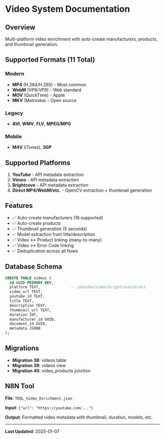 # Video System Documentation

## Overview
Multi-platform video enrichment with auto-create manufacturers, products, and thumbnail generation.

## Supported Formats (11 Total)

### Modern
- **MP4** (H.264/H.265) - Most common
- **WebM** (VP8/VP9) - Web standard  
- **MOV** (QuickTime) - Apple
- **MKV** (Matroska) - Open source

### Legacy
- **AVI**, **WMV**, **FLV**, **MPEG/MPG**

### Mobile
- **M4V** (iTunes), **3GP**

## Supported Platforms

1. **YouTube** - API metadata extraction
2. **Vimeo** - API metadata extraction
3. **Brightcove** - API metadata extraction
4. **Direct MP4/WebM/etc.** - OpenCV extraction + thumbnail generation

## Features

- ✅ Auto-create manufacturers (18 supported)
- ✅ Auto-create products
- ✅ Thumbnail generation (5 seconds)
- ✅ Model extraction from title/description
- ✅ Video ↔ Product linking (many-to-many)
- ✅ Video ↔ Error Code linking
- ✅ Deduplication across all flows

## Database Schema

```sql
CREATE TABLE videos (
  id UUID PRIMARY KEY,
  platform TEXT,              -- youtube/vimeo/brightcove/direct
  video_url TEXT,
  youtube_id TEXT,
  title TEXT,
  description TEXT,
  thumbnail_url TEXT,
  duration INT,
  manufacturer_id UUID,
  document_id UUID,
  metadata JSONB
);
```

## Migrations

- **Migration 38**: videos table
- **Migration 39**: videos view
- **Migration 40**: video_products junction

## N8N Tool

**File**: `TOOL_Video_Enrichment.json`

**Input**: `{"url": "https://youtube.com/..."}`

**Output**: Formatted video metadata with thumbnail, duration, models, etc.

---

**Last Updated**: 2025-01-07
